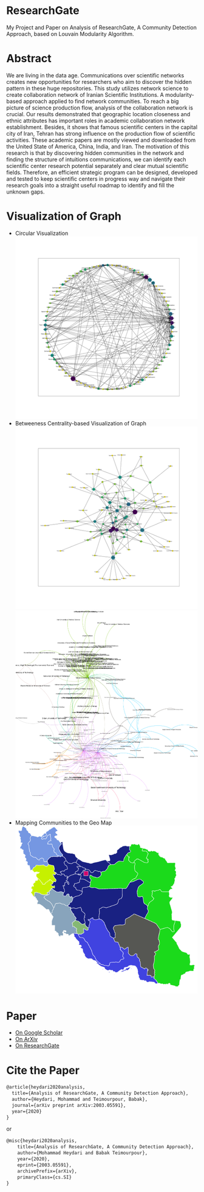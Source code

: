 # ResearchGate
My Project and Paper on Analysis of ResearchGate, A Community Detection Approach, based on Louvain Modularity Algorithm.
# Abstract
We are living in the data age. Communications over scientific networks creates new opportunities for researchers who aim to discover the hidden pattern in these huge repositories. This study utilizes network science to create collaboration network of Iranian Scientific Institutions. A modularity-based approach applied to find network communities. To reach a big picture of science production flow, analysis of the collaboration network is crucial. Our results demonstrated that geographic location closeness and ethnic attributes has important roles in academic collaboration network establishment. Besides, it shows that famous scientific centers in the capital city of Iran, Tehran has strong influence on the production flow of scientific activities. These academic papers are mostly viewed and downloaded from the United State of America, China, India, and Iran. The motivation of this research is that by discovering hidden communities in the network and finding the structure of intuitions communications, we can identify each scientific center research potential separately and clear mutual scientific fields. Therefore, an efficient strategic program can be designed, developed and tested to keep scientific centers in progress way and navigate their research goals into a straight useful roadmap to identify and fill the unknown gaps.
# Visualization of Graph
* Circular Visualization
![Circular Visualization of the Collaboration Network Graph on ResearchGate](https://github.com/MohammadHeydari/ResearchGate/blob/master/Circular_Visualization_of_Graph.svg)
* Betweeness Centrality-based Visualization of Graph
![Betweeness Centrality-based Visualization of Graph](https://github.com/MohammadHeydari/ResearchGate/blob/master/Spring_Visualization_of_Graph_based_in_Betweenness_Centrality.svg)
![fruchterman_reingold](https://github.com/MohammadHeydari/ResearchGate/blob/master/Fructhterman_Reingold_Visualizaation_of_Graph.svg)
* Mapping Communities to the Geo Map
![Mapping Communities to the Geo Map](https://github.com/MohammadHeydari/ResearchGate/blob/master/Geo_Map.png)
# Paper
* [On Google Scholar](https://scholar.google.com/scholar?q=Analysis+of+ResearchGate,+A+Community+Detection+Approach&hl=en&as_sdt=0&as_vis=1&oi=scholart)
* [On ArXiv](https://arxiv.org/abs/2003.05591)
* [On ResearchGate](https://www.researchgate.net/publication/339898855_Analysis_of_ResearchGate_A_Community_Detection_Approach)
# Cite the Paper
```
@article{heydari2020analysis,
  title={Analysis of ResearchGate, A Community Detection Approach},
  author={Heydari, Mohammad and Teimourpour, Babak},
  journal={arXiv preprint arXiv:2003.05591},
  year={2020}
}
```
or
```
@misc{heydari2020analysis,
    title={Analysis of ResearchGate, A Community Detection Approach},
    author={Mohammad Heydari and Babak Teimourpour},
    year={2020},
    eprint={2003.05591},
    archivePrefix={arXiv},
    primaryClass={cs.SI}
}
```
